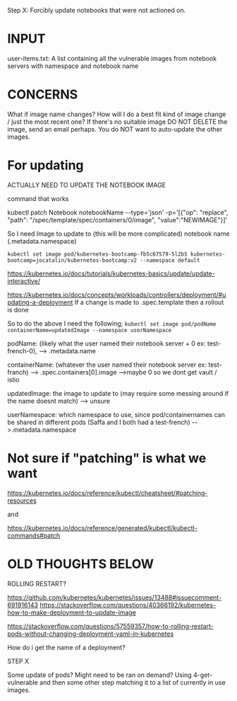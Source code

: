 Step X: Forcibly update notebooks that were not actioned on. 

# INPUT
user-items.txt: A list containing all the vulnerable images from notebook servers with namespace and notebook name


# CONCERNS
What if image name changes?
How will I do a best fit kind of image change / just the most recent one?
If there's no suitable image DO NOT DELETE the image, send an email perhaps.
You do NOT want to auto-update the other images. 

# For updating 
ACTUALLY NEED TO UPDATE THE NOTEBOOK IMAGE

command that works

kubectl patch Notebook notebookName --type='json' -p='[{"op": "replace", "path": "/spec/template/spec/containers/0/image", "value":"NEWIMAGE"}]'

So I need
Image to update to (this will be more complicated)
notebook name (.metadata.namespace)



`kubectl set image pod/kubernetes-bootcamp-fb5c67579-5l2b5 kubernetes-bootcamp=jocatalin/kubernetes-bootcamp:v2 --namespace default`

https://kubernetes.io/docs/tutorials/kubernetes-basics/update/update-interactive/

https://kubernetes.io/docs/concepts/workloads/controllers/deployment/#updating-a-deployment
If a change is made to .spec.template then a rollout is done

So to do the above I need the following; `kubectl set image pod/podName containerName=updatedImage --namespace userNamespace`

podName: (likely what the user named their notebook server + 0 ex: test-french-0), --> .metadata.name

containerName: (whatever the user named their notebook server ex: test-franch) --> .spec.containers[0].image -->maybe 0 so we dont get vault / istio

updatedImage: the image to update to (may require some messing around if the name doesnt match) --> unsure

userNamespace: which namespace to use, since pod/containernames can be shared in different pods (Saffa and I both had a test-french) -->.metadata.namespace



# Not sure if "patching" is what we want
 https://kubernetes.io/docs/reference/kubectl/cheatsheet/#patching-resources

 and

 https://kubernetes.io/docs/reference/generated/kubectl/kubectl-commands#patch

# OLD THOUGHTS BELOW


ROLLING RESTART?

https://github.com/kubernetes/kubernetes/issues/13488#issuecomment-691916143
https://stackoverflow.com/questions/40366192/kubernetes-how-to-make-deployment-to-update-image

https://stackoverflow.com/questions/57559357/how-to-rolling-restart-pods-without-changing-deployment-yaml-in-kubernetes

How do i get the name of a deployment? 



STEP X

Some update of pods? Might need to be ran on demand? Using 4-get-vulnerable and then some other step matching it to a list of
currently in use images.